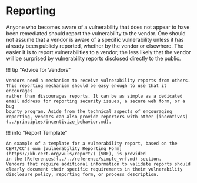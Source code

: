 # Reporting

Anyone who becomes aware of a vulnerability that does not appear to have
been remediated should report the vulnerability to the vendor. One
should not assume that a vendor is aware of a specific vulnerability
unless it has already been publicly reported, whether by the vendor or
elsewhere. The easier it is to report vulnerabilities to a vendor, the
less likely that the vendor will be surprised by vulnerability reports
disclosed directly to the public.

!!! tip "Advice for Vendors"

    Vendors need a mechanism to receive vulnerability reports from others.
    This reporting mechanism should be easy enough to use that it encourages
    rather than discourages reports. It can be as simple as a dedicated
    email address for reporting security issues, a secure web form, or a bug
    bounty program. Aside from the technical aspects of encouraging
    reporting, vendors can also provide reporters with other [incentives](../principles/incentivize_behavior.md).

!!! info "Report Template"

    An example of a template for a vulnerability report, based on the
    CERT/CC's own [Vulnerability Reporting Form](https://kb.cert.org/vuls/report/) (VRF), is provided
    in the [References](../../reference/simple_vrf.md) section.
    Vendors that require additional information to validate reports should
    clearly document their specific requirements in their vulnerability
    disclosure policy, reporting form, or process description.
